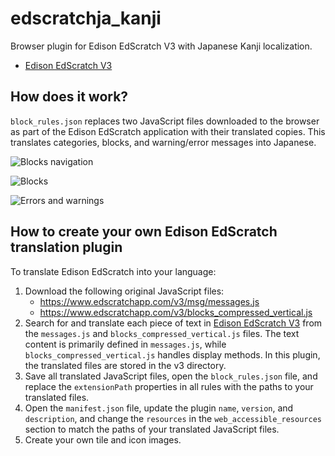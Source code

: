 # edscratchja_kanji
Browser plugin for Edison EdScratch V3 with Japanese Kanji localization.

- [Edison EdScratch V3](https://www.edscratchapp.com/v3/)

## How does it work?
`block_rules.json` replaces two JavaScript files downloaded to the browser as part of the Edison EdScratch application with their translated copies. This translates categories, blocks, and warning/error messages into Japanese.

![Blocks navigation](./readme_images/readme_menu.png)

![Blocks](./readme_images/readme_blocks.png)

![Errors and warnings](./readme_images/readme_errors.png)

## How to create your own Edison EdScratch translation plugin
To translate Edison EdScratch into your language:
1. Download the following original JavaScript files:
   - https://www.edscratchapp.com/v3/msg/messages.js
   - https://www.edscratchapp.com/v3/blocks_compressed_vertical.js
2. Search for and translate each piece of text in [Edison EdScratch V3](https://www.edscratchapp.com/v3/) from the `messages.js` and `blocks_compressed_vertical.js` files. The text content is primarily defined in `messages.js`, while `blocks_compressed_vertical.js` handles display methods. In this plugin, the translated files are stored in the v3 directory.
3. Save all translated JavaScript files, open the `block_rules.json` file, and replace the `extensionPath` properties in all rules with the paths to your translated files.
4. Open the `manifest.json` file, update the plugin `name`, `version`, and `description`, and change the `resources` in the `web_accessible_resources` section to match the paths of your translated JavaScript files.
5. Create your own tile and icon images.
